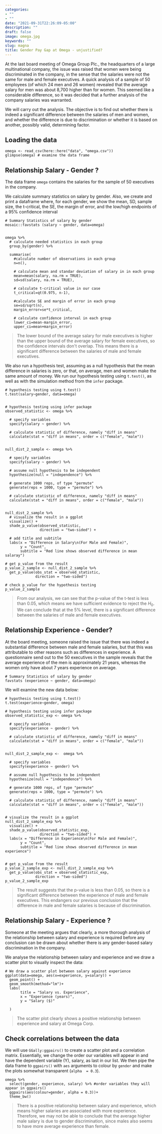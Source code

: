 ```yaml
---
categories:
- ""
- ""
date: "2021-09-31T22:26:09-05:00"
description: ""
draft: false
image: omega.jpg
keywords: ""
slug: magna
title: Gender Pay Gap at Omega - unjustified?
---
```


At the last board meeting of Omega Group Plc., the headquarters of a large multinational company, the issue was raised that women were being discriminated in the company, in the sense that the salaries were not the same for male and female executives. A quick analysis of a sample of 50 employees (of which 24 men and 26 women) revealed that the average salary for men was about 8,700 higher than for women. This seemed like a considerable difference, so it was decided that a further analysis of the company salaries was warranted. 

We will carry out the analysis. The objective is to find out whether there is indeed a significant difference between the salaries of men and women, and whether the difference is due to discrimination or whether it is based on another, possibly valid, determining factor. 

## Loading the data


```{r load_omega_data}
omega <- read_csv(here::here("data", "omega.csv"))
glimpse(omega) # examine the data frame
```

## Relationship Salary - Gender ?

The data frame `omega`  contains the salaries for the sample of 50 executives in the company. 

We calculate summary statistics on salary by gender. Also, we create and print a dataframe where, for each gender, we show the mean, SD, sample size, the t-critical, the SE, the margin of error, and the low/high endpoints of a 95% confidence interval

```{r, confint_single_valiables}
# Summary Statistics of salary by gender
mosaic::favstats (salary ~ gender, data=omega)


omega %>% 
  # calculate needed statistics in each group
  group_by(gender) %>% 
  
  summarise(
    #calculate number of observations in each group
    n=n(), 
    
    # calculate mean and standar deviation of salary in in each group
    mean=mean(salary, na.rm = TRUE), 
    sd=sd(salary, na.rm = TRUE),
    
    # calculate t-critical value in our case
    t_critical=qt(0.975, n-1),
    
    #calculate SE and margin of error in each group
    se=sd/sqrt(n), 
    margin_error=se*t_critical, 
    
    # calculate confidence interval in each group
    lower_ci=mean-margin_error, 
    upper_ci=mean+margin_error)
```

> The lower bound of the average salary for male executives is higher than the upper bound of the average salary for female executives, so the confidence intervals don't overlap. This means there is a significant difference between the salaries of male and female executives.

We also run a hypothesis test, assuming as a null hypothesis that the mean difference in salaries is zero, or that, on average, men and women make the same amount of money. We run our hypothesis testing using `t.test()`, as well as with the simulation method from the `infer` package.

```{r, hypothesis_testing}
# hypothesis testing using t.test() 
t.test(salary~gender, data=omega)


# hypothesis testing using infer package
observed_statistic <- omega %>%
  
  # specify variables
  specify(salary ~ gender) %>%
  
  # calculate statistic of difference, namely "diff in means"
  calculate(stat = "diff in means", order = c("female", "male"))


null_dist_2_sample <- omega %>%
  
  # specify variables
  specify(salary ~ gender) %>%
  
  # assume null hypothesis to be independent
  hypothesize(null = "independence") %>%
  
  # generate 1000 reps, of type "permute"
  generate(reps = 1000, type = "permute") %>%
  
  # calculate statistic of difference, namely "diff in means"
  calculate(stat = "diff in means", order = c("female", "male"))


null_dist_2_sample %>%
  # visualize the result in a ggplot
  visualize() + 
  shade_p_value(observed_statistic,
                direction = "two-sided") +
  
  # add title and subtitle
  labs(x = "Difference in Salary\n(For Male and Female)",
       y = "Count",
       subtitle = "Red line shows observed difference in mean salaray")

# get p_value from the result
p_value_2_sample <- null_dist_2_sample %>%
  get_p_value(obs_stat = observed_statistic,
              direction = "two-sided")

# check p_value for the hypothesis testing
p_value_2_sample
```

> From our analysis, we can see that the p-value of the t-test is less than 0.05, which means we have sufficient evidence to reject the $H_0$. We can conclude that at the 5% level, there is a significant difference between the salaries of male and female executives.


## Relationship Experience - Gender?

At the board meeting, someone raised the issue that there was indeed a substantial difference between male and female salaries, but that this was attributable to other reasons such as differences in experience. A questionnaire send out to the 50 executives in the sample reveals that the average experience of the men is approximately 21 years, whereas the women only have about 7 years experience on average.

```{r, experience_stats}
# Summary Statistics of salary by gender
favstats (experience ~ gender, data=omega)
```

We will examine the new data below:

```{r}
# hypothesis testing using t.test() 
t.test(experience~gender, omega)

# hypothesis testing using infer package
observed_statistic_exp <- omega %>%
  
  # specify variables
  specify(experience ~ gender) %>%
  
  # calculate statistic of difference, namely "diff in means"
  calculate(stat = "diff in means", order = c("female", "male"))


null_dist_2_sample_exp <-  omega %>%
  
  # specify variables
  specify(experience ~ gender) %>%
  
  # assume null hypothesis to be independent
  hypothesize(null = "independence") %>%
  
  # generate 1000 reps, of type "permute"
  generate(reps = 1000, type = "permute") %>%
  
  # calculate statistic of difference, namely "diff in means"
  calculate(stat = "diff in means", order = c("female", "male"))


# visualize the result in a ggplot
null_dist_2_sample_exp %>%
  visualize() + 
  shade_p_value(observed_statistic_exp,
                direction = "two-sided") +
  labs(x = "Difference in Experience\n(For Male and Female)",
       y = "Count",
       subtitle = "Red line shows observed difference in mean experience")


# get p_value from the result
p_value_2_sample_exp <- null_dist_2_sample_exp %>%
  get_p_value(obs_stat = observed_statistic_exp,
              direction = "two-sided")
p_value_2_sample_exp
```

> The result suggests that the p-value is less than 0.05, so there is a significant difference between the experience of male and female executives. This endangers our previous conclusion that the difference in male and female salaries is because of discrimination.


## Relationship Salary - Experience ?

Someone at the meeting argues that clearly, a more thorough analysis of the relationship between salary and experience is required before any conclusion can be drawn about whether there is any gender-based salary discrimination in the company.

We analyse the relationship between salary and experience and we draw a scatter plot to visually inspect the data:


```{r, salary_exp_scatter}
# We draw a scatter plot between salary against experience
ggplot(data=omega, aes(x=experience, y=salary)) + 
  geom_point() + 
  geom_smooth(method="lm")+
  labs(
       title = "Salary vs. Experience",
       x = "Experience (years)",
       y = "Salary ($)"
       
  )
```

> The scatter plot clearly shows a positive relationship between experience and salary at Omega Corp.

## Check correlations between the data
We will use `GGally:ggpairs()` to create a scatter plot and a correlation matrix. Essentially, we change the order our variables will appear in and have the dependent variable (Y), salary, as last in our list. We then pipe the data frame to `ggpairs()` with `aes` arguments to colour by `gender` and make the plots somewhat transparent (`alpha  = 0.3`).

```{r, ggpairs}
omega %>% 
  select(gender, experience, salary) %>% #order variables they will appear in ggpairs()
  ggpairs(aes(colour=gender, alpha = 0.3))+
  theme_bw()
```

> There is a positive relationship between salary and experience, which means higher salaries are associated with more experience. Therefore, we may not be able to conclude that the average higher male salary is due to gender discrimination, since males also seems to have more average experience than female.
